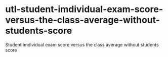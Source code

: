 # utl-student-imdividual-exam-score-versus-the-class-average-without-students-score
Student imdividual exam score versus the class average without students score 
